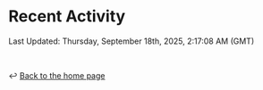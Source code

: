 # Recent Activity

<!--RECENT_ACTIVITY:start-->
<!--RECENT_ACTIVITY:end-->

<!--RECENT_ACTIVITY:last_update-->
Last Updated: Thursday, September 18th, 2025, 2:17:08 AM (GMT)
<!--RECENT_ACTIVITY:last_update_end-->

<br>

↩️ [Back to the home page](/README.md)
